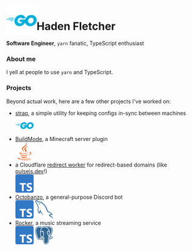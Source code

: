 <img src="meta/img/golang.svg" width="80" height="80" alt="" align="left" />

# Haden Fletcher

**Software Engineer**, `yarn` fanatic, TypeScript enthusiast

### About me

I yell at people to use `yarn` and TypeScript.

### Projects

Beyond actual work, here are a few other projects I've worked on:

- [strap], a simple utility for keeping configs in-sync between machines  
  ![go]
- [BuildMode], a Minecraft server plugin  
  ![java]
- a Cloudflare [redirect worker][redirect-worker] for redirect-based domains (like [pulsejs.dev][pulse]!)  
  ![ts]
- [Octobanzo], a general-purpose Discord bot  
  ![ts] ![mysql] 
- [Rocker], a music streaming service  
  ![ts] ![postgres]

<!-- Professsional -->

[notify]: https://notify.me
[pulse]: https://pulsejs.dev

<!-- Personal -->

[octobanzo]: https://github.com/octobanzo/octobanzo
[platform]: https://github.com/platformapps
[rocker]: https://github.com/rockerapp
[strap]: https://github.com/hadenpf/strap
[buildmode]: https://github.com/hadenpf/BuildMode
[redirect-worker]: https://github.com/hadenpf/redirect-worker
[spleef]: https://github.com/hadenpf/spleef
[yasmp]: https://github.com/YASMPdev

<!-- Resources -->

[yarn]: https://yarnpkg.com

<!-- Icons -->

[go]: meta/img/golang.svg
[js]: meta/img/javascript.svg
[ts]: meta/img/typescript.svg
[java]: meta/img/java.svg
[mysql]: meta/img/mysql.svg
[postgres]: meta/img/postgres.svg
